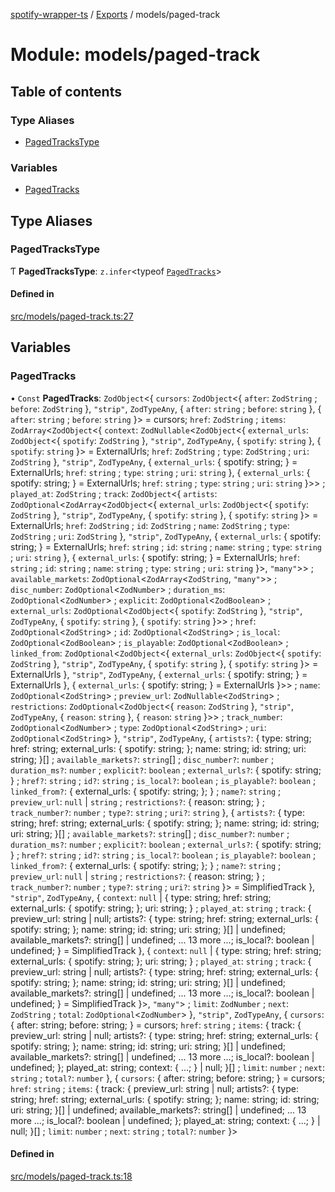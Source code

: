 [spotify-wrapper-ts](../README.md) / [Exports](../modules.md) / models/paged-track

# Module: models/paged-track

## Table of contents

### Type Aliases

- [PagedTracksType](models_paged_track.md#pagedtrackstype)

### Variables

- [PagedTracks](models_paged_track.md#pagedtracks)

## Type Aliases

### PagedTracksType

Ƭ **PagedTracksType**: `z.infer`<typeof [`PagedTracks`](models_paged_track.md#pagedtracks)\>

#### Defined in

[src/models/paged-track.ts:27](https://github.com/XzavierDunn/spotify-wrapper-ts/blob/7ece3b9/src/models/paged-track.ts#L27)

## Variables

### PagedTracks

• `Const` **PagedTracks**: `ZodObject`<{ `cursors`: `ZodObject`<{ `after`: `ZodString` ; `before`: `ZodString`  }, ``"strip"``, `ZodTypeAny`, { `after`: `string` ; `before`: `string`  }, { `after`: `string` ; `before`: `string`  }\> = cursors; `href`: `ZodString` ; `items`: `ZodArray`<`ZodObject`<{ `context`: `ZodNullable`<`ZodObject`<{ `external_urls`: `ZodObject`<{ `spotify`: `ZodString`  }, ``"strip"``, `ZodTypeAny`, { `spotify`: `string`  }, { `spotify`: `string`  }\> = ExternalUrls; `href`: `ZodString` ; `type`: `ZodString` ; `uri`: `ZodString`  }, ``"strip"``, `ZodTypeAny`, { `external_urls`: { spotify: string; } = ExternalUrls; `href`: `string` ; `type`: `string` ; `uri`: `string`  }, { `external_urls`: { spotify: string; } = ExternalUrls; `href`: `string` ; `type`: `string` ; `uri`: `string`  }\>\> ; `played_at`: `ZodString` ; `track`: `ZodObject`<{ `artists`: `ZodOptional`<`ZodArray`<`ZodObject`<{ `external_urls`: `ZodObject`<{ `spotify`: `ZodString`  }, ``"strip"``, `ZodTypeAny`, { `spotify`: `string`  }, { `spotify`: `string`  }\> = ExternalUrls; `href`: `ZodString` ; `id`: `ZodString` ; `name`: `ZodString` ; `type`: `ZodString` ; `uri`: `ZodString`  }, ``"strip"``, `ZodTypeAny`, { `external_urls`: { spotify: string; } = ExternalUrls; `href`: `string` ; `id`: `string` ; `name`: `string` ; `type`: `string` ; `uri`: `string`  }, { `external_urls`: { spotify: string; } = ExternalUrls; `href`: `string` ; `id`: `string` ; `name`: `string` ; `type`: `string` ; `uri`: `string`  }\>, ``"many"``\>\> ; `available_markets`: `ZodOptional`<`ZodArray`<`ZodString`, ``"many"``\>\> ; `disc_number`: `ZodOptional`<`ZodNumber`\> ; `duration_ms`: `ZodOptional`<`ZodNumber`\> ; `explicit`: `ZodOptional`<`ZodBoolean`\> ; `external_urls`: `ZodOptional`<`ZodObject`<{ `spotify`: `ZodString`  }, ``"strip"``, `ZodTypeAny`, { `spotify`: `string`  }, { `spotify`: `string`  }\>\> ; `href`: `ZodOptional`<`ZodString`\> ; `id`: `ZodOptional`<`ZodString`\> ; `is_local`: `ZodOptional`<`ZodBoolean`\> ; `is_playable`: `ZodOptional`<`ZodBoolean`\> ; `linked_from`: `ZodOptional`<`ZodObject`<{ `external_urls`: `ZodObject`<{ `spotify`: `ZodString`  }, ``"strip"``, `ZodTypeAny`, { `spotify`: `string`  }, { `spotify`: `string`  }\> = ExternalUrls }, ``"strip"``, `ZodTypeAny`, { `external_urls`: { spotify: string; } = ExternalUrls }, { `external_urls`: { spotify: string; } = ExternalUrls }\>\> ; `name`: `ZodOptional`<`ZodString`\> ; `preview_url`: `ZodNullable`<`ZodString`\> ; `restrictions`: `ZodOptional`<`ZodObject`<{ `reason`: `ZodString`  }, ``"strip"``, `ZodTypeAny`, { `reason`: `string`  }, { `reason`: `string`  }\>\> ; `track_number`: `ZodOptional`<`ZodNumber`\> ; `type`: `ZodOptional`<`ZodString`\> ; `uri`: `ZodOptional`<`ZodString`\>  }, ``"strip"``, `ZodTypeAny`, { `artists?`: { type: string; href: string; external\_urls: { spotify: string; }; name: string; id: string; uri: string; }[] ; `available_markets?`: `string`[] ; `disc_number?`: `number` ; `duration_ms?`: `number` ; `explicit?`: `boolean` ; `external_urls?`: { spotify: string; } ; `href?`: `string` ; `id?`: `string` ; `is_local?`: `boolean` ; `is_playable?`: `boolean` ; `linked_from?`: { external\_urls: { spotify: string; }; } ; `name?`: `string` ; `preview_url`: ``null`` \| `string` ; `restrictions?`: { reason: string; } ; `track_number?`: `number` ; `type?`: `string` ; `uri?`: `string`  }, { `artists?`: { type: string; href: string; external\_urls: { spotify: string; }; name: string; id: string; uri: string; }[] ; `available_markets?`: `string`[] ; `disc_number?`: `number` ; `duration_ms?`: `number` ; `explicit?`: `boolean` ; `external_urls?`: { spotify: string; } ; `href?`: `string` ; `id?`: `string` ; `is_local?`: `boolean` ; `is_playable?`: `boolean` ; `linked_from?`: { external\_urls: { spotify: string; }; } ; `name?`: `string` ; `preview_url`: ``null`` \| `string` ; `restrictions?`: { reason: string; } ; `track_number?`: `number` ; `type?`: `string` ; `uri?`: `string`  }\> = SimplifiedTrack }, ``"strip"``, `ZodTypeAny`, { `context`: ``null`` \| { type: string; href: string; external\_urls: { spotify: string; }; uri: string; } ; `played_at`: `string` ; `track`: { preview\_url: string \| null; artists?: { type: string; href: string; external\_urls: { spotify: string; }; name: string; id: string; uri: string; }[] \| undefined; available\_markets?: string[] \| undefined; ... 13 more ...; is\_local?: boolean \| undefined; } = SimplifiedTrack }, { `context`: ``null`` \| { type: string; href: string; external\_urls: { spotify: string; }; uri: string; } ; `played_at`: `string` ; `track`: { preview\_url: string \| null; artists?: { type: string; href: string; external\_urls: { spotify: string; }; name: string; id: string; uri: string; }[] \| undefined; available\_markets?: string[] \| undefined; ... 13 more ...; is\_local?: boolean \| undefined; } = SimplifiedTrack }\>, ``"many"``\> ; `limit`: `ZodNumber` ; `next`: `ZodString` ; `total`: `ZodOptional`<`ZodNumber`\>  }, ``"strip"``, `ZodTypeAny`, { `cursors`: { after: string; before: string; } = cursors; `href`: `string` ; `items`: { track: { preview\_url: string \| null; artists?: { type: string; href: string; external\_urls: { spotify: string; }; name: string; id: string; uri: string; }[] \| undefined; available\_markets?: string[] \| undefined; ... 13 more ...; is\_local?: boolean \| undefined; }; played\_at: string; context: { ...; } \| null; }[] ; `limit`: `number` ; `next`: `string` ; `total?`: `number`  }, { `cursors`: { after: string; before: string; } = cursors; `href`: `string` ; `items`: { track: { preview\_url: string \| null; artists?: { type: string; href: string; external\_urls: { spotify: string; }; name: string; id: string; uri: string; }[] \| undefined; available\_markets?: string[] \| undefined; ... 13 more ...; is\_local?: boolean \| undefined; }; played\_at: string; context: { ...; } \| null; }[] ; `limit`: `number` ; `next`: `string` ; `total?`: `number`  }\>

#### Defined in

[src/models/paged-track.ts:18](https://github.com/XzavierDunn/spotify-wrapper-ts/blob/7ece3b9/src/models/paged-track.ts#L18)
